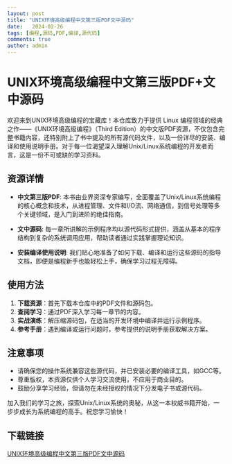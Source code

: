 ```yaml
---
layout: post
title: "UNIX环境高级编程中文第三版PDF文中源码"
date:   2024-02-26
tags: [编程,源码,PDF,编译,源代码]
comments: true
author: admin
---
```

# UNIX环境高级编程中文第三版PDF+文中源码

欢迎来到UNIX环境高级编程的宝藏库！本仓库致力于提供 Linux 编程领域的经典之作——《UNIX环境高级编程》（Third Edition）的中文版PDF资源，不仅包含完整书籍内容，还特别附上了书中提及的所有源代码文件，以及一份详尽的安装、编译和使用说明手册。对于每一位渴望深入理解Unix/Linux系统编程的开发者而言，这是一份不可或缺的学习资料。

## 资源详情

- **中文第三版PDF**: 本书由业界资深专家编写，全面覆盖了Unix/Linux系统编程的核心概念和技术，从进程管理、文件和I/O流、网络通信，到信号处理等多个关键领域，是入门到进阶的绝佳指南。
  
- **文中源码**: 每一章所讲解的示例程序均以源代码形式提供，涵盖从基本的程序结构到复杂的系统调用应用，帮助读者通过实践掌握理论知识。
  
- **安装编译使用说明**: 我们贴心地准备了如何下载、编译和运行这些源码的指导文档，即便是编程新手也能轻松上手，确保学习过程无障碍。

## 使用方法

1. **下载资源**：首先下载本仓库中的PDF文件和源码包。
2. **查阅学习**：通过PDF深入学习每一章节的内容。
3. **实战演练**：解压缩源码包，在适当的开发环境中编译并运行示例程序。
4. **参考手册**：遇到编译或运行问题时，参考提供的说明手册获取解决方案。

## 注意事项

- 请确保您的操作系统兼容这些源代码，并已安装必要的编译工具，如GCC等。
- 尊重版权，本资源仅供个人学习交流使用，不应用于商业目的。
- 鼓励分享学习经验，但请勿在未经授权的情况下分发电子书或源代码。

加入我们的学习之旅，探索Unix/Linux系统的奥秘，从这一本权威书籍开始，一步步成长为系统编程的高手。祝您学习愉快！

## 下载链接

[UNIX环境高级编程中文第三版PDF文中源码](https://pan.quark.cn/s/0116029ede02)